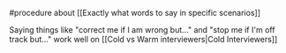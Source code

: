 #procedure about [[Exactly what words to say in specific scenarios]]

Saying things like  "correct me if I am wrong but..." and "stop me if I'm off track but..." work well on [[Cold vs Warm interviewers|Cold Interviewers]]